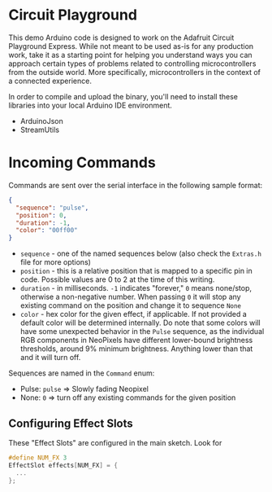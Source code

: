 # Circuit Playground

This demo Arduino code is designed to work on the Adafruit Circuit Playground Express. While not meant to be used as-is for any production work, take it as a starting point for helping you understand ways you can approach certain types of problems related to controlling microcontrollers from the outside world. More specifically, microcontrollers in the context of a connected experience.

In order to compile and upload the binary, you'll need to install these libraries into your local Arduino IDE environment.
* ArduinoJson
* StreamUtils


# Incoming Commands

Commands are sent over the serial interface in the following sample format:

```json
{
  "sequence": "pulse",
  "position": 0,
  "duration": -1,
  "color": "00ff00"
}
```

* `sequence` - one of the named sequences below (also check the `Extras.h` file for more options)
* `position` - this is a relative position that is mapped to a specific pin in code. Possible values are 0 to 2 at the time of this writing.
* `duration` - in milliseconds. `-1` indicates "forever," `0` means none/stop, otherwise a non-negative number. When passing `0` it will stop any existing command on the position and change it to sequence `None`
* `color` - hex color for the given effect, if applicable. If not provided a default color will be determined internally. Do note that some colors will have some unexpected behavior in the `Pulse` sequence, as the individual RGB components in NeoPixels have different lower-bound brightness thresholds, around 9% minimum brightness. Anything lower than that and it will turn off.


Sequences are named in the `Command` enum:
* Pulse: `pulse` => Slowly fading Neopixel
* None: `0` => turn off any existing commands for the given position

## Configuring Effect Slots

These "Effect Slots" are configured in the main sketch. Look for
```c
#define NUM_FX 3
EffectSlot effects[NUM_FX] = {
  ...
};
```